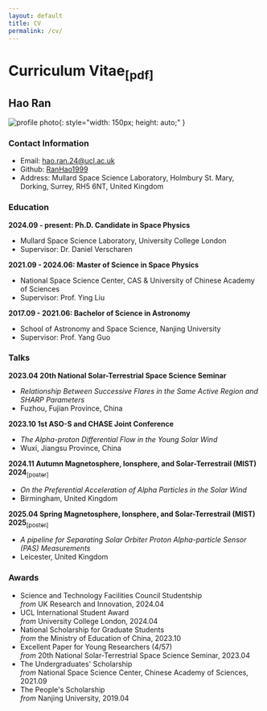 ```yaml
---
layout: default
title: CV
permalink: /cv/
---
```


# Curriculum Vitae[<sub>[pdf]</sub>](../assets/files/CV.pdf)

## Hao Ran
 
![profile photo](../assets/img/formal_photo.jpg){: style="width: 150px; height: auto;" }

### Contact Information
- Email: hao.ran.24@ucl.ac.uk
- Github: [RanHao1999](https://github.com/RanHao1999)
- Address: Mullard Space Science Laboratory, Holmbury St. Mary, Dorking, Surrey, RH5 6NT, United Kingdom

### Education
**2024.09 - present: Ph.D. Candidate in Space Physics**
- Mullard Space Science Laboratory, University College London
- Supervisor: Dr. Daniel Verscharen

**2021.09 - 2024.06: Master of Science in Space Physics**
- National Space Science Center, CAS & University of Chinese Academy of Sciences
- Supervisor: Prof. Ying Liu

**2017.09 - 2021.06: Bachelor of Science in Astronomy**
- School of Astronomy and Space Science, Nanjing University
- Supervisor: Prof. Yang Guo

### Talks
**2023.04 20th National Solar-Terrestrial Space Science Seminar**  
- *Relationship Between Successive Flares in the Same Active Region and SHARP Parameters*
- Fuzhou, Fujian Province, China

**2023.10 1st ASO-S and CHASE Joint Conference**
- *The Alpha-proton Differential Flow in the Young Solar Wind*
- Wuxi, Jiangsu Province, China

**2024.11 Autumn Magnetosphere, Ionsphere, and Solar-Terrestrail (MIST) 2024**[<sub>[poster]</sub>](../assets/files/HRAN_MIST.pdf)
- *On the Preferential Acceleration of Alpha Particles in the Solar Wind*
- Birmingham, United Kingdom

**2025.04 Spring Magnetosphere, Ionsphere, and Solar-Terrestrail (MIST) 2025**[<sub>[poster]</sub>](../assets/files/Spring_MIST_2025_HRan.pdf)
- *A pipeline for Separating Solar Orbiter Proton Alpha-particle Sensor (PAS) Measurements*
- Leicester, United Kingdom

### Awards
- Science and Technology Facilities Council Studentship  
*from* UK Research and Innovation, 2024.04
- UCL International Student Award   
*from* University College London, 2024.04
- National Scholarship for Graduate Students  
*from* the Ministry of Education of China, 2023.10
- Excellent Paper for Young Researchers (4/57)   
*from* 20th National Solar-Terrestrial Space Science Seminar, 2023.04
- The Undergraduates' Scholarship  
*from* National Space Science Center, Chinese Academy of Sciences, 2021.09
- The People's Scholarship   
*from* Nanjing University, 2019.04
